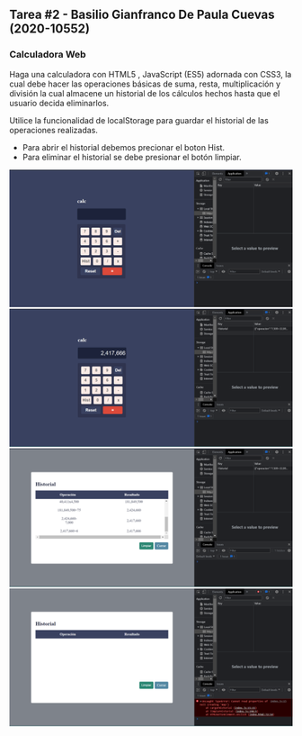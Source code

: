 ## Tarea #2 - Basilio Gianfranco De Paula Cuevas (2020-10552)

### Calculadora Web 

Haga una calculadora con HTML5 , JavaScript (ES5) adornada con CSS3, la cual debe hacer las operaciones básicas de suma, resta, multiplicación y división la cual almacene un historial de los cálculos hechos hasta que el usuario decida eliminarlos.

Utilice la funcionalidad de localStorage para guardar el historial de las operaciones
realizadas.

- Para abrir el historial debemos precionar el boton Hist.
- Para eliminar el historial se debe presionar el botón limpiar.

![Calculadora](calculadoraVacia.png)
![LocalStorage - Historial](localStorageHistorial.png)
![Calculos - Historial](historial.png)
![Historial Borrado](historialBorrado.png)